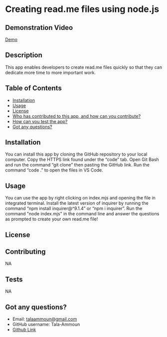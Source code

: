 
  # Creating read.me files using node.js
  
  ## Demonstration Video
  [Demo](readme_files_using_nodejs.mp4)

  ## Description
  This app enables developers to create read.me files quickly so that they can dedicate more time to more important work.

  ## Table of Contents
  * [Installation](##Installation) 
  * [Usage](##Usage) 
  * [License](##License)
  * [Who has contributed to this app, and how can you contribute?](##Contributing)
  * [How can you test the app?](##Tests)
  * [Got any questions?](##Questions?)

  ## Installation
  You can install this app by cloning the GitHub repository to your local computer. Copy the HTTPS link found under the “code” tab. Open Git Bash and run the command “git clone” then pasting the GitHub link. Run the command “code .” to open the files in VS Code. 
  
  ## Usage
  You can use the app by right clicking on index.mjs and opening the file in integrated terminal. Install the latest version of inquirer by running the command “npm install inquirer@^9.1.4” or “npm i inquirer”. Run the command "node index.mjs" in the command line and answer the questions as prompted to create your own read.me file!

  ## License
  

  ## Contributing
  NA

  ## Tests
  NA

  ## Got any questions?
  * Email: talaammoun@gmail.com
  * GitHub username: Tala-Ammoun
  * [Github Link](https://github.com/Tala-Ammoun/Generate-a-readme-file-with-node-js.git)
